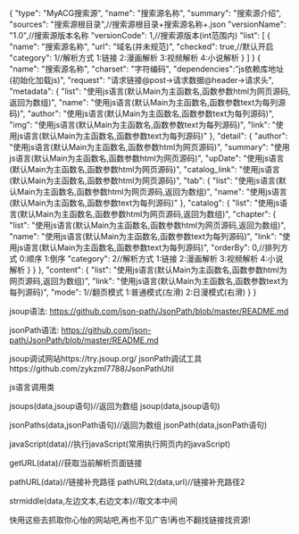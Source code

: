 {
    "type": "MyACG搜索源",
    "name": "搜索源名称",
    "summary": "搜索源介绍",
    "sources": "搜索源根目录",//搜索源根目录+搜索源名称+.json
    "versionName": "1.0",//搜索源版本名称
    "versionCode": 1,//搜索源版本(int范围内)
    "list": [
        {
            "name": "搜索源名称",
            "url": "域名(并未规范)",
            "checked": true,//默认开启
            "category": 1//解析方式 1:链接 2:漫画解析 3:视频解析 4:小说解析
        }
    ]
}
{
    "name": "搜索源名称",
    "charset": "字符编码",
    "dependencies":"js依赖库地址(初始化加载js)",
    "request": "请求链接@post->请求数据@header->请求头",
    "metadata": {
        "list": "使用js语言(默认Main为主函数名,函数参数html为网页源码,返回为数组)",
        "name": "使用js语言(默认Main为主函数名,函数参数text为每列源码)",
        "author": "使用js语言(默认Main为主函数名,函数参数text为每列源码)",
        "img": "使用js语言(默认Main为主函数名,函数参数text为每列源码)",
        "link": "使用js语言(默认Main为主函数名,函数参数text为每列源码)"
    },
    "detail": {
        "author": "使用js语言(默认Main为主函数名,函数参数html为网页源码)",
        "summary": "使用js语言(默认Main为主函数名,函数参数html为网页源码)",
        "upDate": "使用js语言(默认Main为主函数名,函数参数html为网页源码)",
        "catalog_link": "使用js语言(默认Main为主函数名,函数参数html为网页源码)",
        "tab": {
            "list": "使用js语言(默认Main为主函数名,函数参数html为网页源码,返回为数组)",
            "name": "使用js语言(默认Main为主函数名,函数参数text为每列源码)"
        },
        "catalog": {
            "list": "使用js语言(默认Main为主函数名,函数参数html为网页源码,返回为数组)",
            "chapter": {
                "list": "使用js语言(默认Main为主函数名,函数参数html为网页源码,返回为数组)",
                "name": "使用js语言(默认Main为主函数名,函数参数text为每列源码)",
                "link": "使用js语言(默认Main为主函数名,函数参数text为每列源码)",
                "orderBy": 0,//排列方式 0:顺序 1:倒序
                "category": 2//解析方式 1:链接 2:漫画解析 3:视频解析 4:小说解析
            }
        }
    },
    "content": {
        "list": "使用js语言(默认Main为主函数名,函数参数html为网页源码,返回为数组)",
        "link": "使用js语言(默认Main为主函数名,函数参数text为每列源码)",
        "mode": 1//翻页模式 1:普通模式(左滑) 2:日漫模式(右滑)
    }
}

jsoup语法:
https://github.com/json-path/JsonPath/blob/master/README.md

jsonPath语法:
https://github.com/json-path/JsonPath/blob/master/README.md

jsoup调试网站https://try.jsoup.org/
jsonPath调试工具https://github.com/zykzml7788/JsonPathUtil

js语言调用类

jsoups(data,jsoup语句)//返回为数组
jsoup(data,jsoup语句)

jsonPaths(data,jsonPath语句)//返回为数组
jsonPath(data,jsonPath语句)

javaScript(data)//执行javaScript(常用执行网页内的javaScript)

getURL(data)//获取当前解析页面链接

pathURL(data)//链接补充路径
pathURL2(data,url)//链接补充路径2

strmiddle(data,左边文本,右边文本)//取文本中间

快用这些去抓取你心怡的网站吧,再也不见广告!再也不翻找链接找资源!